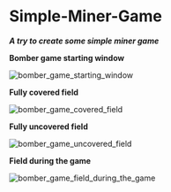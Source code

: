 # Simple-Miner-Game
***A try to create some simple miner game***

**Bomber game starting window**

![bomber_game_starting_window](https://cloud.githubusercontent.com/assets/23385984/26191058/026121ec-3bb5-11e7-9bd6-445f71163b79.PNG)

**Fully covered field**

![bomber_game_covered_field](https://cloud.githubusercontent.com/assets/23385984/26191071/0fc1413c-3bb5-11e7-9978-4426f76e37a3.PNG)

**Fully uncovered field**

![bomber_game_uncovered_field](https://cloud.githubusercontent.com/assets/23385984/26191073/14ee25c6-3bb5-11e7-8059-f0e1310b4b8f.PNG)

**Field during the game**

![bomber_game_field_during_the_game](https://cloud.githubusercontent.com/assets/23385984/26191084/18336fca-3bb5-11e7-8b9c-300a97fc8708.PNG)

